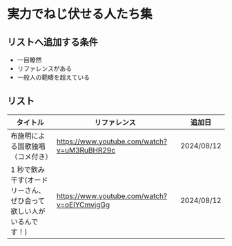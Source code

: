 # 実力でねじ伏せる人たち集

## リストへ追加する条件

- 一目瞭然
- リファレンスがある
- 一般人の範疇を超えている

## リスト

| タイトル                                                         | リファレンス                                  | 追加日     |
| ---------------------------------------------------------------- | --------------------------------------------- | ---------- |
| 布施明による国歌独唱（コメ付き）                                 | <https://www.youtube.com/watch?v=uM3RuBHR29c> | 2024/08/12 |
| 1 秒で飲み干す(オードリーさん、ぜひ会って欲しい人がいるんです！) | <https://www.youtube.com/watch?v=oEIYCmvjgGg> | 2024/08/12 |
